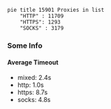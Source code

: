 
```mermaid
pie title 15901 Proxies in list
    "HTTP" : 11709
    "HTTPS": 1293
    "SOCKS" : 3179
```

### Some Info
#### Average Timeout

- mixed: 2.4s
- http: 1.0s
- https: 8.7s
- socks: 4.8s